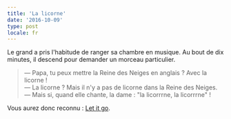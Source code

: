 ```yaml
---
title: 'La licorne'
date: '2016-10-09'
type: post
locale: fr
---
```


Le grand a pris l'habitude de ranger sa chambre en musique. Au bout de dix minutes, il descend pour demander un morceau particulier.

<!-- more -->

> — Papa, tu peux mettre la Reine des Neiges en anglais ? Avec la licorne !  
> — La licorne ? Mais il n'y a pas de licorne dans la Reine des Neiges.  
> — Mais si, quand elle chante, la dame : "la licorrrne, la licorrrne" !

Vous aurez donc reconnu : <a href="https://youtu.be/L0MK7qz13bU?t=1m51s" title="Vidéo youtube de Let It Go, le titre phare de La Reine des Neiges"><span lang="en">Let it go</span></a>.
